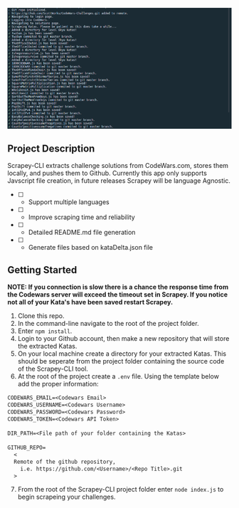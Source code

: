 ![fig1](/assets/fig1.png)

## Project Description

Scrapey-CLI extracts challenge solutions from CodeWars.com, stores them locally, and pushes them to Github. Currently this app only supports Javscript file creation, in future releases Scrapey will be language Agnostic.

- [ ] - Support multiple languages
- [ ] - Improve scraping time and reliability
- [ ] - Detailed README.md file generation
- [ ] - Generate files based on kataDelta.json file

## Getting Started

**NOTE: If you connection is slow there is a chance the response time from the Codewars server will exceed the timeout set in Scrapey. If you notice not all of your Kata's have been saved restart Scrapey.**

1. Clone this repo.
2. In the command-line navigate to the root of the project folder.
3. Enter `npm install`.
4. Login to your Github account, then make a new repository that will store the extracted Katas.
5. On your local machine create a directory for your extracted Katas. This should be seperate from the project folder containing the source code of the Scrapey-CLI tool.
6. At the root of the project create a `.env` file. Using the template below add the proper information:

```
CODEWARS_EMAIL=<Codewars Email>
CODEWARS_USERNAME=<Codewars Username>
CODEWARS_PASSWORD=<Codewars Password>
CODEWARS_TOKEN=<Codewars API Token>

DIR_PATH=<File path of your folder containing the Katas>

GITHUB_REPO=
  <
  Remote of the github repository,
    i.e. https://github.com/<Username>/<Repo Title>.git
  >
```

7. From the root of the Scrapey-CLI project folder enter `node index.js` to begin scrapeing your challenges.
